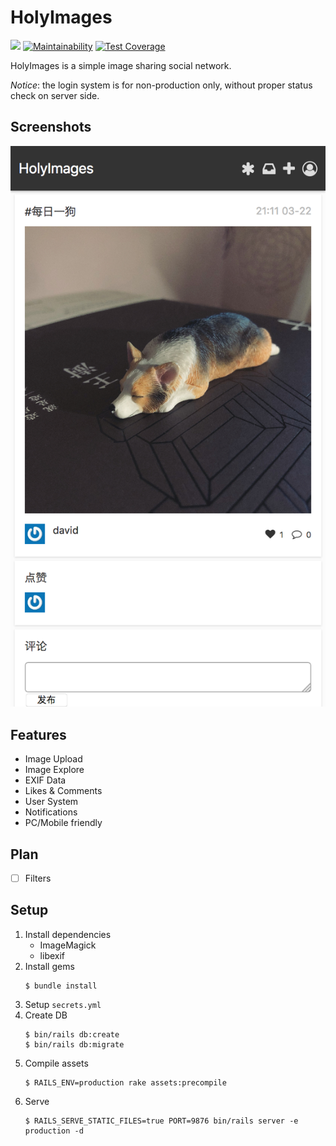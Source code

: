 # HolyImages

[![](https://api.travis-ci.org/crispgm/holy-images.svg?branch=master)](https://travis-ci.org/crispgm/holy-images)
[![Maintainability](https://api.codeclimate.com/v1/badges/41867af362501c3d9b17/maintainability)](https://codeclimate.com/github/crispgm/holy-images/maintainability)
[![Test Coverage](https://api.codeclimate.com/v1/badges/41867af362501c3d9b17/test_coverage)](https://codeclimate.com/github/crispgm/holy-images/test_coverage)

HolyImages is a simple image sharing social network.

_Notice_: the login system is for non-production only, without proper status check on server side.

## Screenshots

![](/screenshot.png)

## Features

* Image Upload
* Image Explore
* EXIF Data
* Likes & Comments
* User System
* Notifications
* PC/Mobile friendly

## Plan

- [ ] Filters

## Setup

1. Install dependencies
	* ImageMagick
	* libexif
2. Install gems
	```
	$ bundle install
	```
3. Setup `secrets.yml`
4. Create DB
	```
	$ bin/rails db:create
	$ bin/rails db:migrate
	```
5. Compile assets
	```
	$ RAILS_ENV=production rake assets:precompile
	```
6. Serve
	```
	$ RAILS_SERVE_STATIC_FILES=true PORT=9876 bin/rails server -e production -d
	```
